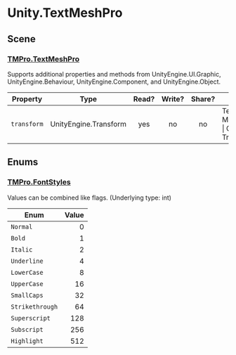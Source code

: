 ﻿ # Unity\.TextMeshPro

## Scene

### [TMPro\.TextMeshPro](https://docs.unity3d.com/Manual/com.unity.textmeshpro.html)



Supports additional properties and methods from UnityEngine\.UI\.Graphic, UnityEngine\.Behaviour, UnityEngine\.Component, and UnityEngine\.Object.

| Property | Type | Read? | Write? | Share? | Script |
|----------|------|:-----:|:------:|:------:|--------|
|`transform`|UnityEngine\.Transform|yes|no|no|Text   Mesh   Pro   \|   Get   Transform

## Enums

### [TMPro\.FontStyles](https://docs.unity3d.com/Packages/com.unity.textmeshpro@3.0/api/TMPro.FontStyles.html)



Values can be combined like flags\.
\(Underlying type: int)

| Enum | Value |
|------|------:|
|`Normal`|0
|`Bold`|1
|`Italic`|2
|`Underline`|4
|`LowerCase`|8
|`UpperCase`|16
|`SmallCaps`|32
|`Strikethrough`|64
|`Superscript`|128
|`Subscript`|256
|`Highlight`|512
